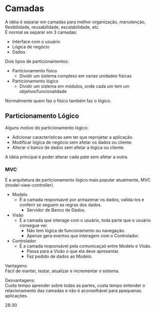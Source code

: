 # Camadas
A idéia é separar em camadas para melhor organização, manutenção, flexibilidade, reusabilidade, escalabilidade, etc.  
É normal se separar em 3 camadas:  
- Interface com o usuário
- Lógica de negócio
- Dados

Dois tipos de particionamentos:  
- Particionamento físico
  - Dividir um sistema complexo em varias unidades físicas
- Particionamento lógico
  - Dividir um sistema em módulos, onde cada um tem um objetivo/funcionalidade

Normalmente quem faz o físico também faz o lógico.  

## Particionamento Lógico
Alguns motivo do particionamento lógico:  
- Adicionar características sem ter que reprojetar a aplicação.  
- Modificar lógica de negócio sem afetar os dados ou cliente.  
- Alterar o banco de dados sem afetar a lógica ou cliente.  

A idéia principal é poder alterar cada pate sem afetar a outra.  

### MVC
É a arquitetura de particionamento lógico mais popular atualmente, MVC (model-view-controller).  

- Modelo
  - É a camada responsável por armazenar os dados, valida-los e conferir se seguem as regras dos dados.  
    - Servidor de Banco de Dados.  
- Visão
  - É a camada que interage com o usuário, toda parte que o usuário consegue ver.  
    - Não tem lógica de funcionamento ou navegação.
    - Apenas gera eventos que interagem com o Controlador.  
- Controlador
  - É a camada responsável pela comunicaçaõ entre Modelo e Visão.
    - Passa para a Visão o que ela deve apresentar.
    - Faz pedido de dados ao Modelo.

Vantagens:  
Fácil de manter, testar, atualizar e incrementar o sistema.  

Desvantagens:  
Custa tempo aprender sobre todas as partes, custa tempo entender o relacionamento das camadas e não é aconselhável para ppequenas aplicações.  

28:30
